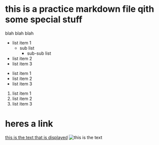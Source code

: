 # this is a practice markdown file qith some special stuff

blah blah blah

- list item 1
	* sub list
		- sub-sub list
- list item 2
- list item 3

 * list item 1
 * list item 2
 * list item 3

1. list item 1
2. list item 2
3. list item 3

# heres a link

[this is the text that is displayed](www.example.com)
![this is the text](../../entries/markdown-more.jpg)




